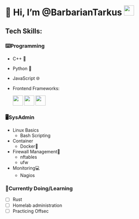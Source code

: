 # 👋 Hi, I’m @BarbarianTarkus  <img src="https://img1.picmix.com/output/stamp/normal/1/6/2/4/2304261_9a959.png" width="32" height="32" />

## Tech Skills:

### ⌨️Programming
  * C++ 🚀
  * Python 🐍
  * JavaScript 🌐
  
  * Frontend Frameworks:
    <div>
      <img src="https://cdn.jsdelivr.net/npm/simple-icons@v6.1.0/icons/angularjs.svg" width="32" height="32">
      <img src="https://cdn.jsdelivr.net/npm/simple-icons@v6.1.0/icons/svelte.svg" width="32" height="32">
      <img src="https://cdn.jsdelivr.net/npm/simple-icons@6.1.0/icons/django.svg" width="32" height="32">
    </div>

### 🖥️SysAdmin
  * Linux Basics
    * Bash Scripting
  * Container
    * Docker🐋
  * Firewall Management🧱
    * nftables
    * ufw
  * Monitoring💻
    * Nagios

### 📖Currently Doing/Learning
- [ ] Rust
- [ ] Homelab administration
- [ ] Practicing Offsec
